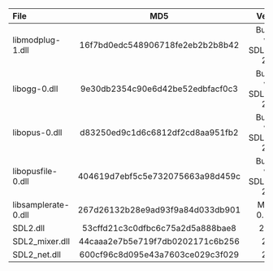 | File                |               MD5                |            Version            |
|:--------------------|:--------------------------------:|:-----------------------------:|
| libmodplug-1.dll    | 16f7bd0edc548906718fe2eb2b2b8b42 | Bundled with SDL2_mixer 2.6.3 |
| libogg-0.dll        | 9e30db2354c90e6d42be52edbfacf0c3 | Bundled with SDL2_mixer 2.6.3 |
| libopus-0.dll       | d83250ed9c1d6c6812df2cd8aa951fb2 | Bundled with SDL2_mixer 2.6.3 |
| libopusfile-0.dll   | 404619d7ebf5c5e732075663a98d459c | Bundled with SDL2_mixer 2.6.3 |
| libsamplerate-0.dll | 267d26132b28e9ad93f9a84d033db901 |         MSYS2 0.1.9-2         |
| SDL2.dll            | 53cffd21c3c0dfbc6c75a2d5a888bae8 |            2.26.5             |
| SDL2_mixer.dll      | 44caaa2e7b5e719f7db0202171c6b256 |             2.6.3             |
| SDL2_net.dll        | 600cf96c8d095e43a7603ce029c3f029 |             2.2.0             |

